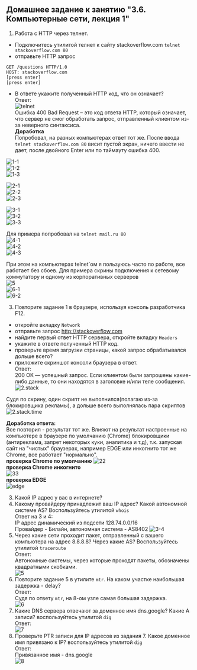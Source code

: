 ## Домашнее задание к занятию "3.6. Компьютерные сети, лекция 1"  
 
1. Работа c HTTP через телнет. 
* Подключитесь утилитой телнет к сайту stackoverflow.com `telnet stackoverflow.com 80`  
* отправьте HTTP запрос  
```
GET /questions HTTP/1.0
HOST: stackoverflow.com
[press enter]
[press enter]
```
* В ответе укажите полученный HTTP код, что он означает?  
Ответ:   
![telnet](screenshots/1.telnet.png)  
Ошибка 400 Bad Request – это код ответа HTTP, который означает, что сервер не смог обработать запрос, отправленный клиентом из-за неверного синтаксиса.  
**Доработка**  
Попробовал, на разных компьютерах ответ тот же. После ввода `telnet stackoverflow.com 80` висит пустой экран, ничего ввести не дает, после двойного Enter или по таймауту ошибка 400.  

![1-1](screenshots/1-1.png)  
![1-2](screenshots/1-2.png)  
![1-3](screenshots/1-3.png)  

![2-1](screenshots/2-1.png)  
![2-2](screenshots/2-2.png)  
![2-3](screenshots/2-3.png)  

![3-1](screenshots/3-1.png)  
![3-2](screenshots/3-2.png)  
![3-3](screenshots/3-3.png)  

Для примера попробовал на `telnet mail.ru 80`  
![4-1](screenshots/4-1.png)  
![4-2](screenshots/4-2.png)  
![4-3](screenshots/4-3.png)  

При этом на компьютерах telnet`ом я пользуюсь часто по работе, все работает без сбоев. Для примера скрины подключения к сетевому коммутатору и одному из корпоративных серверов  
![5](screenshots/5-1.png)  
![6-1](screenshots/6-1.png)  
![6-2](screenshots/6-2.png)  

3. Повторите задание 1 в браузере, используя консоль разработчика F12.  
* откройте вкладку `Network`  
* отправьте запрос http://stackoverflow.com  
* найдите первый ответ HTTP сервера, откройте вкладку `Headers`  
* укажите в ответе полученный HTTP код.  
* проверьте время загрузки страницы, какой запрос обрабатывался дольше всего?  
* приложите скриншот консоли браузера в ответ.  
    Ответ:  
200 OK — успешный запрос. Если клиентом были запрошены какие-либо данные, то они находятся в заголовке и/или теле сообщения.  
![2.stack](screenshots/2.stack.png)  

Судя по скрину, один скрипт не выполнился(полагаю из-за блокировщика рекламы), а дольше всего выполнялась пара скриптов  
![2.stack.time](screenshots/2.stack.time.png)  

**Доработка ответа:**  
Все повторил - результат тот же. Влияют на результат настроенные на компьютере в браузере по умолчанию (Chrome) блокировщики (антиреклама, запрет некоторых куки, аналитика и т.д), т.к. запуская сайт на "чистых" браузерах, например EDGE или инкогнито тот же Chrome, все работает "нормально".  
**проверка Chrome по умолчанию**
![22](screenshots/22.png)  
**проверка Chrome инкогнито**  
![33](screenshots/33.png)  
**проверка EDGE**  
![edge](screenshots/edge.png)  

3. Какой IP адрес у вас в интернете?  
4. Какому провайдеру принадлежит ваш IP адрес? Какой автономной системе AS? Воспользуйтесь утилитой `whois`  
    Ответ на 3 и 4:  
IP адрес динамический из подсети 128.74.0.0/16  
Провайдер - Билайн, автономная система - AS8402
![3-4](screenshots/3-4.png)  
5. Через какие сети проходит пакет, отправленный с вашего компьютера на адрес 8.8.8.8? Через какие AS? Воспользуйтесь утилитой `traceroute`  
    Ответ:  
Автономные системы, через которые проходят пакеты, обозначены квадратными скобками.  
![5](screenshots/5.trace.png)  
6. Повторите задание 5 в утилите `mtr`. На каком участке наибольшая задержка - delay?  
    Ответ:  
Судя по ответу `mtr`, на 8-ом узле самая большая задержка.  
![6](screenshots/6.mtr.png)  
7. Какие DNS сервера отвечают за доменное имя dns.google? Какие A записи? воспользуйтесь утилитой `dig`  
    Ответ:  
![7](screenshots/7.dig.png)  
8. Проверьте PTR записи для IP адресов из задания 7. Какое доменное имя привязано к IP? воспользуйтесь утилитой `dig`  
    Ответ:  
Привязанное имя - dns.google  
![8](screenshots/8.ptr.png)  



